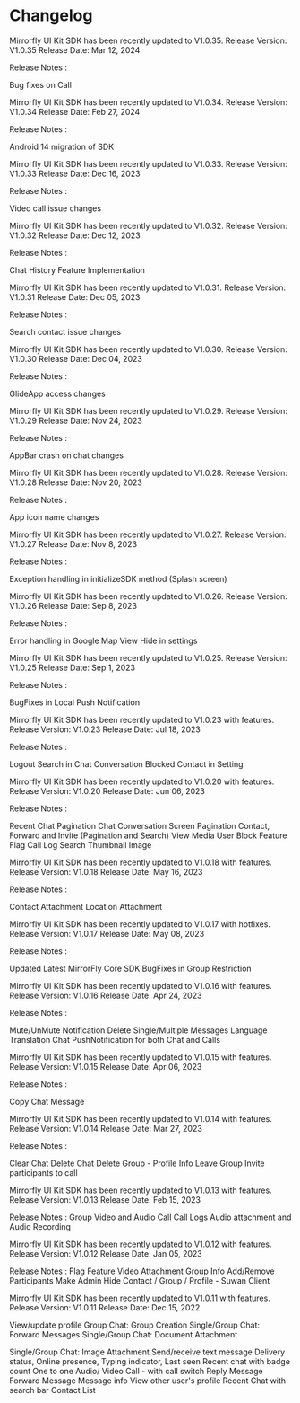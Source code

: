 # Changelog

Mirrorfly UI Kit SDK has been recently updated to V1.0.35.
Release Version: V1.0.35
Release Date: Mar 12, 2024

Release Notes :

Bug fixes on Call

Mirrorfly UI Kit SDK has been recently updated to V1.0.34.
Release Version: V1.0.34
Release Date: Feb 27, 2024

Release Notes :

Android 14 migration of SDK

Mirrorfly UI Kit SDK has been recently updated to V1.0.33.
Release Version: V1.0.33
Release Date: Dec 16, 2023

Release Notes :

Video call issue changes

Mirrorfly UI Kit SDK has been recently updated to V1.0.32.
Release Version: V1.0.32
Release Date: Dec 12, 2023

Release Notes :

Chat History Feature Implementation

Mirrorfly UI Kit SDK has been recently updated to V1.0.31.
Release Version: V1.0.31
Release Date: Dec 05, 2023

Release Notes :

Search contact issue changes

Mirrorfly UI Kit SDK has been recently updated to V1.0.30.
Release Version: V1.0.30
Release Date: Dec 04, 2023

Release Notes :

GlideApp access changes


Mirrorfly UI Kit SDK has been recently updated to V1.0.29.
Release Version: V1.0.29
Release Date: Nov 24, 2023

Release Notes :

AppBar crash on chat changes

Mirrorfly UI Kit SDK has been recently updated to V1.0.28.
Release Version: V1.0.28
Release Date: Nov 20, 2023

Release Notes :

App icon name changes



Mirrorfly UI Kit SDK has been recently updated to V1.0.27.
Release Version: V1.0.27
Release Date: Nov 8, 2023

Release Notes :

Exception handling in initializeSDK method (Splash screen)

Mirrorfly UI Kit SDK has been recently updated to V1.0.26.
Release Version: V1.0.26
Release Date: Sep 8, 2023

Release Notes :

Error handling in Google Map
View Hide in settings

Mirrorfly UI Kit SDK has been recently updated to V1.0.25.
Release Version: V1.0.25
Release Date: Sep 1, 2023

Release Notes :

BugFixes in Local Push Notification


Mirrorfly UI Kit SDK has been recently updated to V1.0.23 with features.
Release Version: V1.0.23
Release Date: Jul 18, 2023

Release Notes :

Logout
Search in Chat Conversation 
Blocked Contact in Setting



Mirrorfly UI Kit SDK has been recently updated to V1.0.20 with features.
Release Version: V1.0.20
Release Date: Jun 06, 2023

Release Notes :

Recent Chat Pagination
Chat Conversation Screen Pagination
Contact, Forward and Invite (Pagination and Search)
View Media 
User Block
Feature Flag
Call Log Search
Thumbnail Image


Mirrorfly UI Kit SDK has been recently updated to V1.0.18 with features.
Release Version: V1.0.18
Release Date: May 16, 2023

Release Notes :

Contact Attachment
Location Attachment

Mirrorfly UI Kit SDK has been recently updated to V1.0.17 with hotfixes.
Release Version: V1.0.17
Release Date: May 08, 2023

Release Notes :

Updated Latest MirrorFly Core SDK
BugFixes in Group Restriction


Mirrorfly UI Kit SDK has been recently updated to V1.0.16 with features.
Release Version: V1.0.16
Release Date: Apr 24, 2023

Release Notes :

Mute/UnMute Notification
Delete Single/Multiple Messages
Language Translation
Chat PushNotification for both Chat and Calls


Mirrorfly UI Kit SDK has been recently updated to V1.0.15 with features.
Release Version: V1.0.15
Release Date: Apr 06, 2023

Release Notes :

Copy Chat Message

Mirrorfly UI Kit SDK has been recently updated to V1.0.14 with features.
Release Version: V1.0.14
Release Date: Mar 27, 2023

Release Notes :

Clear Chat
Delete Chat
Delete Group - Profile Info
Leave Group
Invite participants to call

Mirrorfly UI Kit SDK has been recently updated to V1.0.13 with features.
Release Version: V1.0.13
Release Date: Feb 15, 2023

Release Notes :
Group Video and Audio Call
Call Logs
Audio attachment and Audio Recording


Mirrorfly UI Kit SDK has been recently updated to V1.0.12 with features.
Release Version: V1.0.12
Release Date: Jan 05, 2023

Release Notes :
Flag Feature
Video Attachment
Group Info
Add/Remove Participants
Make Admin
Hide Contact / Group / Profile - Suwan Client


Mirrorfly UI Kit SDK has been recently updated to V1.0.11 with features.
Release Version: V1.0.11
Release Date: Dec 15, 2022


View/update profile
Group Chat: Group Creation
Single/Group Chat: Forward Messages
Single/Group Chat: Document Attachment

Single/Group Chat: Image Attachment
Send/receive text message
Delivery status, Online presence, Typing indicator, Last seen
Recent chat with badge count
One to one Audio/ Video Call - with call switch
Reply Message
Forward Message
Message info
View other user's profile
Recent Chat with search bar
Contact List



